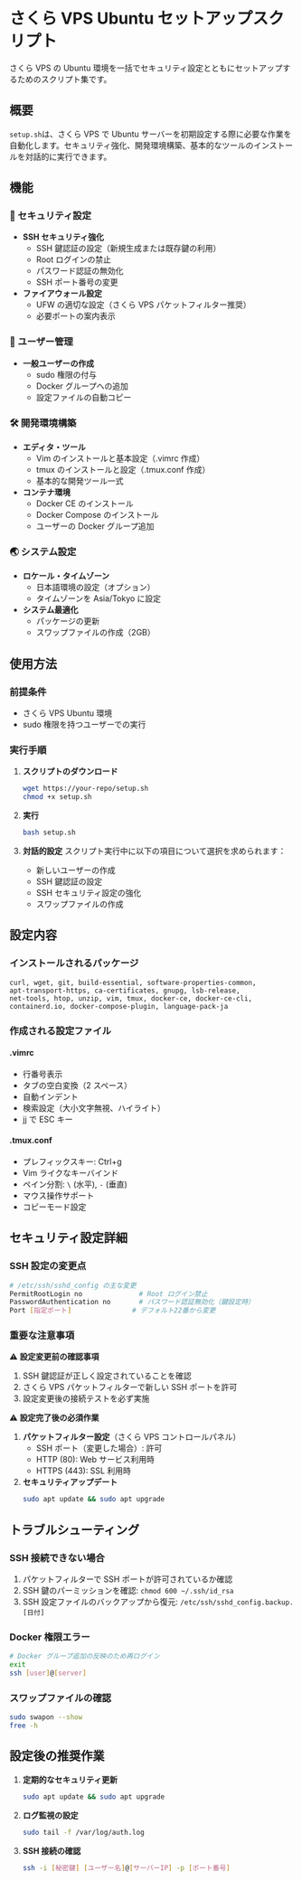 # さくら VPS Ubuntu セットアップスクリプト

さくら VPS の Ubuntu 環境を一括でセキュリティ設定とともにセットアップするためのスクリプト集です。

## 概要

`setup.sh`は、さくら VPS で Ubuntu サーバーを初期設定する際に必要な作業を自動化します。セキュリティ強化、開発環境構築、基本的なツールのインストールを対話的に実行できます。

## 機能

### 🔐 セキュリティ設定

- **SSH セキュリティ強化**
  - SSH 鍵認証の設定（新規生成または既存鍵の利用）
  - Root ログインの禁止
  - パスワード認証の無効化
  - SSH ポート番号の変更
- **ファイアウォール設定**
  - UFW の適切な設定（さくら VPS パケットフィルター推奨）
  - 必要ポートの案内表示

### 👤 ユーザー管理

- **一般ユーザーの作成**
  - sudo 権限の付与
  - Docker グループへの追加
  - 設定ファイルの自動コピー

### 🛠️ 開発環境構築

- **エディタ・ツール**
  - Vim のインストールと基本設定（.vimrc 作成）
  - tmux のインストールと設定（.tmux.conf 作成）
  - 基本的な開発ツール一式
- **コンテナ環境**
  - Docker CE のインストール
  - Docker Compose のインストール
  - ユーザーの Docker グループ追加

### 🌏 システム設定

- **ロケール・タイムゾーン**
  - 日本語環境の設定（オプション）
  - タイムゾーンを Asia/Tokyo に設定
- **システム最適化**
  - パッケージの更新
  - スワップファイルの作成（2GB）

## 使用方法

### 前提条件

- さくら VPS Ubuntu 環境
- sudo 権限を持つユーザーでの実行

### 実行手順

1. **スクリプトのダウンロード**

   ```bash
   wget https://your-repo/setup.sh
   chmod +x setup.sh
   ```

2. **実行**

   ```bash
   bash setup.sh
   ```

3. **対話的設定**
   スクリプト実行中に以下の項目について選択を求められます：
   - 新しいユーザーの作成
   - SSH 鍵認証の設定
   - SSH セキュリティ設定の強化
   - スワップファイルの作成

## 設定内容

### インストールされるパッケージ

```
curl, wget, git, build-essential, software-properties-common,
apt-transport-https, ca-certificates, gnupg, lsb-release,
net-tools, htop, unzip, vim, tmux, docker-ce, docker-ce-cli,
containerd.io, docker-compose-plugin, language-pack-ja
```

### 作成される設定ファイル

#### .vimrc

- 行番号表示
- タブの空白変換（2 スペース）
- 自動インデント
- 検索設定（大小文字無視、ハイライト）
- jj で ESC キー

#### .tmux.conf

- プレフィックスキー: Ctrl+g
- Vim ライクなキーバインド
- ペイン分割: `\` (水平), `-` (垂直)
- マウス操作サポート
- コピーモード設定

## セキュリティ設定詳細

### SSH 設定の変更点

```bash
# /etc/ssh/sshd_config の主な変更
PermitRootLogin no              # Root ログイン禁止
PasswordAuthentication no       # パスワード認証無効化（鍵設定時）
Port [指定ポート]               # デフォルト22番から変更
```

### 重要な注意事項

⚠️ **設定変更前の確認事項**

1. SSH 鍵認証が正しく設定されていることを確認
2. さくら VPS パケットフィルターで新しい SSH ポートを許可
3. 設定変更後の接続テストを必ず実施

⚠️ **設定完了後の必須作業**

1. **パケットフィルター設定**（さくら VPS コントロールパネル）
   - SSH ポート（変更した場合）: 許可
   - HTTP (80): Web サービス利用時
   - HTTPS (443): SSL 利用時
2. **セキュリティアップデート**
   ```bash
   sudo apt update && sudo apt upgrade
   ```

## トラブルシューティング

### SSH 接続できない場合

1. パケットフィルターで SSH ポートが許可されているか確認
2. SSH 鍵のパーミッションを確認: `chmod 600 ~/.ssh/id_rsa`
3. SSH 設定ファイルのバックアップから復元: `/etc/ssh/sshd_config.backup.[日付]`

### Docker 権限エラー

```bash
# Docker グループ追加の反映のため再ログイン
exit
ssh [user]@[server]
```

### スワップファイルの確認

```bash
sudo swapon --show
free -h
```

## 設定後の推奨作業

1. **定期的なセキュリティ更新**

   ```bash
   sudo apt update && sudo apt upgrade
   ```

2. **ログ監視の設定**

   ```bash
   sudo tail -f /var/log/auth.log
   ```

3. **SSH 接続の確認**
   ```bash
   ssh -i [秘密鍵] [ユーザー名]@[サーバーIP] -p [ポート番号]
   ```
